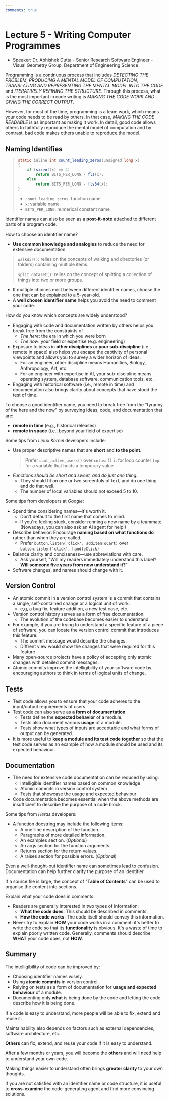 ```yaml
---
comments: true
---
```


# Lecture 5 - Writing Computer Programmes

- Speaker: Dr. Abhishek Dutta - Senior Research Software Engineer - Visual Geometry Group, Department of Engineering Science

Programming is a continuous process that includes *DETECTING THE PROBLEM*, *PRODUCING A MENTAL MODEL OF COMPUTATION*, *TRANSLATING AND REPRESENTING THE MENTAL MODEL INTO THE CODE* and *ITERATIVELY REFINING THE STRUCTURE*. Through this process, what is the most important in code writing is *MAKING THE CODE WORK AND GIVING THE CORRECT OUTPUT*.

However, for most of the time, programming is a team work, which means your code needs to be read by others. In that case, *MAKING THE CODE READABLE* is as important as making it work. In detail, good code allows others to faithfully reproduce the mental model of computation and by contrast, bad code makes others unable to reproduce the model.

## Naming Identifies

> ```java
> static inline int count_leading_zeros(unsigned long x)
> {
>     if (sizeof(x) == 4)
>         return BITS_PER_LONG - fls(x);
>     else
>         return BITS_PER_LONG - fls64(x);
> }
> ```
>
> - `count_leading_zeros`: function name
> - `x`: variable name
> - `BITS_PER_LONG`: numerical constant name

Identifier names can also be seen as a **post-it-note** attached to different parts of a program code.

How to choose an identifier name?

- **Use common knowledge and analogies** to reduce the need for extensive documentation

> `walkdir()`: relies on the concepts of walking and directories (or folders) containing multiple items.
>
> `split_dataset()`: relies on the concept of splitting a collection of things into two or more groups.

- If multiple choices exist between different identifier names, choose the one that can be explained to a 5-year-old.
- A **well chosen identifier name** helps you avoid the need to comment your code.

How do you know which concepts are widely understood?

- Engaging with code and documentation written by others helps you break free from the constraints of
  - *The here*: the era in which you were born
  - *The now*: your field or expertise (e.g. engineering)
- Exposure to ideas in **other disciplines** or **your sub-discipline** (i.e., remote in space) also helps you escape the captivity of personal viewpoints and allows you to survey a wider horizon of ideas.
  - For an engineer, other discipline means Humanities, Biology, Anthropology, Art, etc.
  - For an engineer with expertise in AI, your sub-discipline means operating system, database software, communication tools, etc.
- Engaging with historical software (i.e., remote in time) and documentation also brings clarity about concepts that have stood the test of time.

To choose a good identifier name, you need to break free from the "tyranny of the here and the now" by surveying ideas, code, and documentation that are:

- **remote in time** (e.g., historical releases)
- **remote in space** (i.e., beyond your field of expertise)

Some tips from *Linux Kernel* developers include:

- Use proper descriptive names that are **short** and **to the point**.
    > Prefer `cout_active_users()` over `cntusr()`
    > `i`: for loop counter
    > `tmp`: for a variable that holds a temporary value
- *Functions should be short and sweet, and do just one thing.*
  - They should fit on one or two screenfuls of text, and do one thing and do that well.
  - The number of local variables should not exceed 5 to 10.

Some tips from developers at *Google*:

- Spend time considering names—it's worth it.
  - Don't default to the first name that comes to mind.
  - If you're feeling stuck, consider running a new name by a teammate. (Nowadays, you can also ask an AI agent for help!)
- Describe behavior: Encourage **naming based on what functions do** rather than when they are called.
  - Prefer `button.listen('click', addItemToCart)` over `button.listen('click', handleClick)`
- Balance clarity and conciseness—use abbreviations with care.
  - Ask yourself, "Will my readers immediately understand this label? **Will someone five years from now understand it?**"
- Software changes, and names should change with it.

## Version Control

- An atomic commit in a version control system is a commit that contains a single, self-contained change or a logical unit of work.
  - e,g, a bug fix, feature addition, a new test case, etc.
- Version control history serves as a form of free documentation.
  - The evolution of the codebase becomes easier to understand.
- For example, if you are trying to understand a specific feature of a piece of software, you can locate the version control commit that introduces this feature:
  - The commit message would describe the changes.
  - Diffrent view would show the changes that were required for this feature
- Many open-source projects have a policy of accepting only atomic changes with detailed commit messages.
- Atomic commits improve the intelligibility of your software code by encouraging authors to think in terms of logical units of change.

## Tests

- Test code allows you to ensure that your code adheres to the input/output requirements of users.
- Test code can also serve as **a form of documentation**.
  - Tests define the **expected behavior** of a module.
  - Tests also document various **usage** of a module.
  - Tests show what types of inputs are acceptable and what forms of output can be generated.
- It is more useful to **keep a module and its test code together** so that the test code serves as an example of how a module should be used and its expected behaviour.

## Documentation

- The need for extensive code documentation can be reduced by using:
  - Intelligible identifier names based on common knowledge
  - Atomic commits in version control system
  - Tests that showcase the usage and expected behaviour
- Code documentation becomes essential when the above methods are insufficient to describe the purpose of a code block.

Some tips from *Heras* developers:

- A function docstring may include the following items:
  - A one-line description of the function.
  - Paragraphs of more detailed information.
  - An examples section. (*Optional*)
  - An args section for the function arguments.
  - Returns section for the return values.
  - A raises section for possible errors. (*Optional*)

Even a well-thought-out identifier name can sometimes lead to confusion. Documentation can help further clarify the purpose of an identifier.

If a source file is large, the concept of "**Table of Contents**" can be used to organise the content into sections.

Explain what your code does in comments:

- Readers are generally interested in two types of information:
  - **What the code does**: This should be described in comments.
  - **How the code works**: The code itself should convey this information.
- Never try to explain **HOW** your code works in a comment: it's better to write the code so that its **functionality** is obvious. It's a waste of time to explain poorly written code. Generally, comments should describe **WHAT** your code does, not **HOW**.

## Summary

The intelligibility of code can be improved by:

- Choosing identifier names wisely.
- Using **atomic commits** in version control.
- Relying on tests as a form of documentation for **usage and expected behaviour** of a module.
- Documenting only **what** is being done by the code and letting the code describe how it is being done.

If a code is easy to understand, more people will be able to fix, extend and reuse it.

Maintainability also depends on factors such as external dependencies, software architecture, etc.

**Others** can fix, extend, and reuse your code if it is easy to understand.

After a few months or years, you will become the **others** and will need help to understand your own code.

Making things easier to understand often brings **greater clarity** to your own thoughts.

If you are not satisfied with an identifier name or code structure, it is useful to **cross-examine** the code-generating agent and find more convincing solutions.
